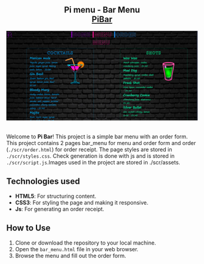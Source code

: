 <h2 align="center">
  Pi menu - Bar Menu<br/>
  <a href="https://pi-bar-menu.netlify.app" target="_blank">PiBar</a>
</h2>
<div align="center">
  <img alt="Demo" src="./scr/assets/demo.PNG" />
</div>

<br/>

Welcome to **Pi Bar**! This project is a simple bar menu with an order form. 
This project contains 2 pages bar_menu for menu and order form and order (`./scr/order.html`) for order receipt. The page styles are stored in `./scr/styles.css`. Check generation is done with js and is stored in `./scr/script.js`.Images used in the project are stored in ./scr/assets.

## Technologies used

- **HTML5**: For structuring content.
- **CSS3**: For styling the page and making it responsive.
- **Js**: For generating an order receipt.

## How to Use

1. Clone or download the repository to your local machine.
2. Open the `bar_menu.html` file in your web browser.
3. Browse the menu and fill out the order form.
